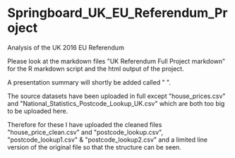 # Springboard_UK_EU_Referendum_Project
Analysis of the UK 2016 EU Referendum

Please look at the markdown files "UK Referendum Full Project markdown" for the R markdown script and the html output of the project.

A presentation summary will shortly be added called "   ".

The source datasets have been uploaded in full except "house_prices.csv" and "National_Statistics_Postcode_Lookup_UK.csv" which are both too big to be uploaded here.

Therefore for these I have uploaded the cleaned files "house_price_clean.csv" and "postcode_lookup.csv", "postcode_lookup1.csv" & "postcode_lookup2.csv" and a limited line version of the original file so that the structure can be seen.
